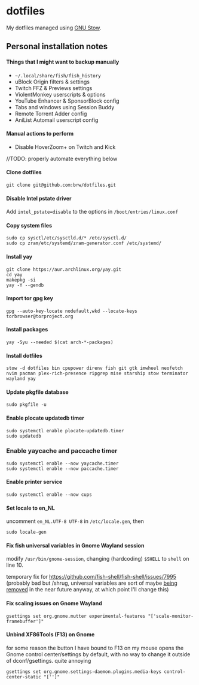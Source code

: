 # dotfiles

My dotfiles managed using [GNU Stow](https://www.gnu.org/software/stow).

## Personal installation notes

#### Things that I might want to backup manually

- `~/.local/share/fish/fish_history`
- uBlock Origin filters & settings
- Twitch FFZ & Previews settings
- ViolentMonkey userscripts & options
- YouTube Enhancer & SponsorBlock config
- Tabs and windows using Session Buddy
- Remote Torrent Adder config
- AniList Automail userscript config

#### Manual actions to perform
- Disable HoverZoom+ on Twitch and Kick

//TODO: properly automate everything below

#### Clone dotfiles
```shell
git clone git@github.com:brw/dotfiles.git
```

#### Disable Intel pstate driver
Add `intel_pstate=disable` to the options in `/boot/entries/linux.conf`

#### Copy system files
```shell
sudo cp sysctl/etc/sysctld.d/* /etc/sysctl.d/
sudo cp zram/etc/systemd/zram-generator.conf /etc/systemd/
```

#### Install yay
```shell
git clone https://aur.archlinux.org/yay.git
cd yay
makepkg -si
yay -Y --gendb
```

#### Import tor gpg key
```shell
gpg --auto-key-locate nodefault,wkd --locate-keys torbrowser@torproject.org
```

#### Install packages 
```shell
yay -Syu --needed $(cat arch-*-packages)
```

#### Install dotfiles
```
stow -d dotfiles bin cpupower direnv fish git gtk imwheel neofetch nvim pacman plex-rich-presence ripgrep mise starship stow terminator wayland yay
```

#### Update pkgfile database
```shell
sudo pkgfile -u
```

#### Enable plocate updatedb timer
```shell
sudo systemctl enable plocate-updatedb.timer
sudo updatedb
```

### Enable yaycache and paccache timer
```shell
sudo systemctl enable --now yaycache.timer
sudo systemctl enable --now paccache.timer
```

#### Enable printer service
```shell
sudo systemctl enable --now cups
```

#### Set locale to en_NL
uncomment `en_NL.UTF-8 UTF-8` in `/etc/locale.gen`, then
```shell
sudo locale-gen
```

#### Fix fish universal variables in Gnome Wayland session
modify `/usr/bin/gnome-session`, changing (hardcoding) `$SHELL` to `shell` on line 10.

temporary fix for https://github.com/fish-shell/fish-shell/issues/7995 (probably bad but /shrug, universal variables are sort of maybe [being removed](https://github.com/fish-shell/fish-shell/issues/7379) in the near future anyway, at which point I'll change this)

#### Fix scaling issues on Gnome Wayland
```shell
gsettings set org.gnome.mutter experimental-features "['scale-monitor-framebuffer']"
```

#### Unbind XF86Tools (F13) on Gnome
for some reason the button I have bound to F13 on my mouse opens the Gnome control center/settings by default, with no way to change it outside of dconf/gsettings. quite annoying
```shell
gsettings set org.gnome.settings-daemon.plugins.media-keys control-center-static "['']"
```
